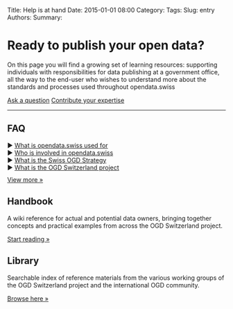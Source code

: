 Title: Help is at hand
Date: 2015-01-01 08:00
Category:
Tags:
Slug: entry
Authors:
Summary:

# Ready to publish your open data?

On this page you will find a growing set of learning resources: supporting individuals with responsibilities for data publishing at a government office, all the way to the end-user who wishes to understand more about the standards and processes used throughout opendata.swiss

<a class="btn btn-primary" href="/en/contact" role="button">Ask a question</a> <a class="btn btn-success" href="http://www.ogdhandbook.ch" role="button">Contribute your expertise</a>

<hr></hr>

<div class="row">
<div class="col-md-4">
<i class="fa fa-question-circle fa-lg" style="font-size: 10em; color:#009688"></i>
<h2>FAQ</h2>
&#x25B6; <a href="#">What is opendata.swiss used for</a><br>
&#x25B6; <a href="#">Who is involved in opendata.swiss</a><br>
&#x25B6; <a href="#">What is the Swiss OGD Strategy</a><br>
&#x25B6; <a href="#">What is the OGD Switzerland project</a><br>
<p style="margin-top:0.8em"><a class="btn btn-default" href="#" role="button">View more »</a></p>
</div>
<div class="col-md-4">
<i class="fa fa-book fa-lg" style="font-size: 10em; color:#009688"></i>
<h2>Handbook</h2>
<p>A wiki reference for actual and potential data owners, bringing together concepts and practical examples from across the OGD Switzerland project.</p>
<p><a class="btn btn-default" href="#" role="button">Start reading »</a></p>
</div>
<div class="col-md-4">
<i class="fa fa-folder-open fa-lg" style="font-size: 10em; color:#009688"></i>
<h2>Library</h2>
<p>Searchable index of reference materials from the various working groups of the OGD Switzerland project and the international OGD community.</p>
<p><a class="btn btn-default" href="#" role="button">Browse here »</a></p>
</div>
</div>
